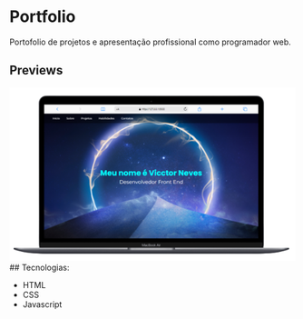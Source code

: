 # Portfolio
 Portofolio de projetos e apresentação profissional como programador web.

## Previews

<div style="display: ">
<img src="assets/img/readme/preview-Desktop-portfolio.png" alt="Preview do portfolio no macbook">
</div>
## Tecnologias:

 <ul>
   <li> HTML
   <li> CSS
   <li> Javascript
 </ul>

 
